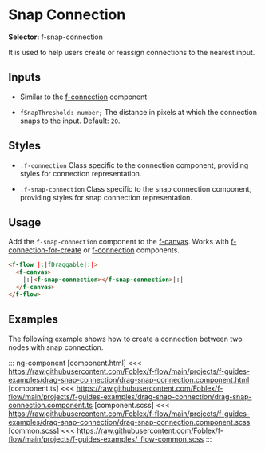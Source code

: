 ﻿# Snap Connection

**Selector:**  f-snap-connection

It is used to help users create or reassign connections to the nearest input.

## Inputs

  - Similar to the [f-connection](f-connection-component) component

  - `fSnapThreshold: number;` The distance in pixels at which the connection snaps to the input. Default: `20`.

## Styles

- `.f-connection` Class specific to the connection component, providing styles for connection representation.

- `.f-snap-connection` Class specific to the snap connection component, providing styles for snap connection representation.

## Usage

Add the `f-snap-connection` component to the [f-canvas](f-canvas-component). Works with [f-connection-for-create](f-connection-for-create-component) or [f-connection](f-connection-component) components.

```html
<f-flow |:|fDraggable|:|>
  <f-canvas>
    |:|<f-snap-connection></f-snap-connection>|:|
  </f-canvas>
</f-flow>
```

## Examples

The following example shows how to create a connection between two nodes with snap connection.

::: ng-component <drag-snap-connection></drag-snap-connection>
[component.html] <<< https://raw.githubusercontent.com/Foblex/f-flow/main/projects/f-guides-examples/drag-snap-connection/drag-snap-connection.component.html
[component.ts] <<< https://raw.githubusercontent.com/Foblex/f-flow/main/projects/f-guides-examples/drag-snap-connection/drag-snap-connection.component.ts
[component.scss] <<< https://raw.githubusercontent.com/Foblex/f-flow/main/projects/f-guides-examples/drag-snap-connection/drag-snap-connection.component.scss
[common.scss] <<< https://raw.githubusercontent.com/Foblex/f-flow/main/projects/f-guides-examples/_flow-common.scss
:::
